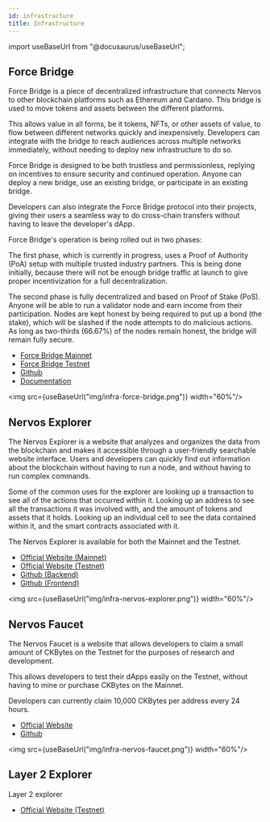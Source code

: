 ```yaml
---
id: infrastructure
title: Infrastructure
---
```

import useBaseUrl from "@docusaurus/useBaseUrl";

## Force Bridge

Force Bridge is a piece of decentralized infrastructure that connects Nervos to other blockchain platforms such as Ethereum and Cardano. This bridge is used to move tokens and assets between the different platforms.

This allows value in all forms, be it tokens, NFTs, or other assets of value, to flow between different networks quickly and inexpensively. Developers can integrate with the bridge to reach audiences across multiple networks immediately, without needing to deploy new infrastructure to do so.

Force Bridge is designed to be both trustless and permissionless, replying on incentives to ensure security and continued operation. Anyone can deploy a new bridge, use an existing bridge, or participate in an existing bridge.

Developers can also integrate the Force Bridge protocol into their projects, giving their users a seamless way to do cross-chain transfers without having to leave the developer's dApp.

Force Bridge's operation is being rolled out in two phases:

The first phase, which is currently in progress, uses a Proof of Authority (PoA) setup with multiple trusted industry partners. This is being done initially, because there will not be enough bridge traffic at launch to give proper incentivization for a full decentralization.

The second phase is fully decentralized and based on Proof of Stake (PoS). Anyone will be able to run a validator node and earn income from their participation. Nodes are kept honest by being required to put up a bond (the stake), which will be slashed if the node attempts to do malicious actions. As long as two-thirds (66.67%) of the nodes remain honest, the bridge will remain fully secure.

* [Force Bridge Mainnet](https://forcebridge.com)
* [Force Bridge Testnet](https://testnet.forcebridge.com)
* [Github](https://github.com/nervosnetwork/force-bridge)
* [Documentation](https://github.com/nervosnetwork/force-bridge/tree/main/docs)

<img src={useBaseUrl("img/infra-force-bridge.png")}  width="60%"/>

## Nervos Explorer

The Nervos Explorer is a website that analyzes and organizes the data from the blockchain and makes it accessible through a user-friendly searchable website interface. Users and developers can quickly find out information about the blockchain without having to run a node, and without having to run complex commands.

Some of the common uses for the explorer are looking up a transaction to see all of the actions that occurred within it. Looking up an address to see all the transactions it was involved with, and the amount of tokens and assets that it holds. Looking up an individual cell to see the data contained within it, and the smart contracts associated with it.

The Nervos Explorer is available for both the Mainnet and the Testnet.

* [Official Website (Mainnet)](https://explorer.nervos.org)
* [Official Website (Testnet)](https://explorer.nervos.org/aggron)
* [Github (Backend)](https://github.com/nervosnetwork/ckb-explorer)
* [Github (Frontend)](https://github.com/nervosnetwork/ckb-explorer-frontend)

<img src={useBaseUrl("img/infra-nervos-explorer.png")}  width="60%"/>

## Nervos Faucet

The Nervos Faucet is a website that allows developers to claim a small amount of CKBytes on the Testnet for the purposes of research and development.

This allows developers to test their dApps easily on the Testnet, without having to mine or purchase CKBytes on the Mainnet.

Developers can currently claim 10,000 CKBytes per address every 24 hours.

* [Official Website](https://faucet.nervos.org)
* [Github](https://github.com/nervosnetwork/ckb-testnet-faucet)

<img src={useBaseUrl("img/infra-nervos-faucet.png")}  width="60%"/>


## Layer 2 Explorer

Layer 2 explorer&#x20;

* [Official Website (Testnet)](https://explorer.nervos.org/aggron)
